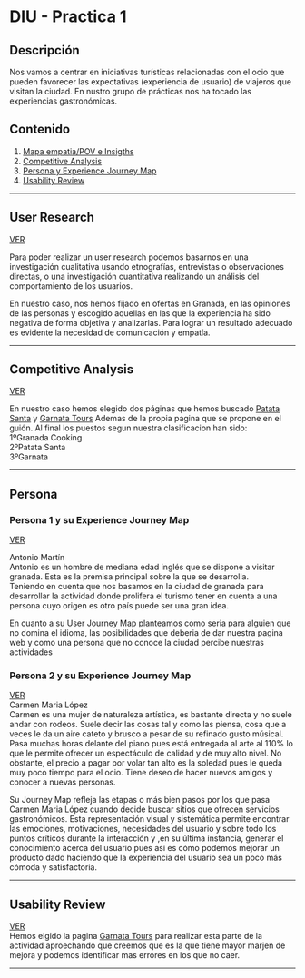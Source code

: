 # DIU - Practica 1

## Descripción

Nos vamos a centrar en iniciativas turísticas relacionadas con el ocio que
pueden favorecer las expectativas (experiencia de usuario) de viajeros que visitan la ciudad.
En nustro grupo de prácticas nos ha tocado las experiencias gastronómicas.

## Contenido

1. [Mapa empatia/POV e Insigths](#user-research)
2. [Competitive Analysis](#competitive-analysis)
3. [Persona y Experience Journey Map](#persona)
4. [Usability Review](#usability-review)

---

## User Research  
[VER](https://github.com/dduckduck/DIU_DosVocesUnCompas/blob/master/P1/Entrega/User%20Research.pdf)

Para poder realizar un user research podemos basarnos en una investigación cualitativa usando etnografías, entrevistas o observaciones directas, o una investigación cuantitativa realizando un análisis del comportamiento de los usuarios. 

En nuestro caso, nos hemos fijado en ofertas en Granada, en las opiniones de las personas y escogido aquellas en las que la experiencia ha sido negativa de forma objetiva y analizarlas. Para lograr un resultado adecuado es evidente la necesidad de comunicación y empatía.


---

## Competitive Analysis
[VER](https://github.com/dduckduck/DIU_DosVocesUnCompas/blob/master/P1/Entrega/AnalisisCompetencia.pdf)

En nuestro caso hemos elegido dos páginas que hemos buscado [Patata Santa](https://www.patatasanta.com/) y [Garnata Tours](https://www.garnatatours.com/)
Ademas de la propia pagina que se propone en el guión.
Al final los puestos segun nuestra clasificacion han sido:  
  1ºGranada Cooking  
  2ºPatata Santa  
  3ºGarnata  

---

## Persona

### Persona 1 y su Experience Journey Map
[VER](https://github.com/dduckduck/DIU_DosVocesUnCompas/blob/master/P1/Entrega/Persona%201%20%26%20User%20Journey%20Map.pdf)

Antonio Martín  
Antonio es un hombre de mediana edad inglés que se dispone a visitar granada. Esta es la premisa principal sobre la que se desarrolla.  
Teniendo en cuenta que nos basamos en la ciudad de granada para desarrollar la actividad donde prolifera el turismo tener en cuenta a una persona cuyo origen es otro país puede ser una gran idea.  

En cuanto a su User Journey Map planteamos como seria para alguien que no domina el idioma, las posibilidades que deberia de dar nuestra pagina web y como una persona que no conoce la ciudad percibe nuestras actividades


### Persona 2 y su Experience Journey Map
[VER](https://github.com/dduckduck/DIU_DosVocesUnCompas/blob/master/P1/Entrega/Persona2.pdf)  
Carmen Maria López  
Carmen es una mujer de naturaleza artística, es bastante directa y no suele andar con rodeos. Suele decir las cosas tal y como las piensa, cosa que a veces le da un aire cateto y brusco a pesar de su refinado gusto músical. Pasa muchas horas delante del piano pues está entregada al arte al 110% lo que le permite ofrecer un espectáculo de calidad y de muy alto nivel. No obstante, el precio a pagar por volar tan alto es la soledad pues le queda muy poco tiempo para el ocio. Tiene deseo de hacer nuevos amigos y conocer a nuevas personas. 

Su Journey Map refleja las etapas o más bien pasos  por los que pasa Carmen Maria López cuando decide buscar sitios que ofrecen servicios gastronómicos.  Esta representación visual y sistemática permite encontrar las emociones, motivaciones, necesidades del usuario y sobre todo los puntos críticos durante la interacción y ,en su última instancia, generar el conocimiento acerca del usuario pues así es cómo podemos mejorar un producto dado haciendo que la experiencia del usuario sea un poco más cómoda y satisfactoria. 


---

## Usability Review
[VER]()  
Hemos elgido la pagina [Garnata Tours](https://www.garnatatours.com/) para realizar esta parte de la actividad aproechando que creemos que es la que tiene mayor marjen de mejora y podemos identificar mas errores en los que no caer.

---
